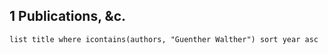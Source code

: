 
## 1 Publications, &c.
```dataview
list title where icontains(authors, "Guenther Walther") sort year asc
```